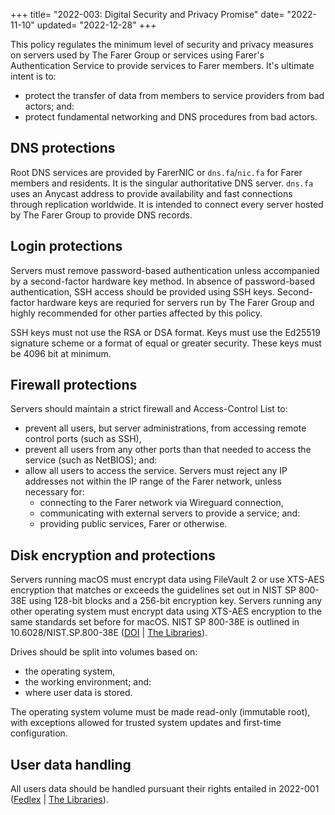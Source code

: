 +++
title= "2022-003: Digital Security and Privacy Promise"
date= "2022-11-10"
updated= "2022-12-28"
+++

This policy regulates the minimum level of security and privacy measures on servers used by The Farer Group or services using Farer's Authentication Service to provide services to Farer members. It's ultimate intent is to:
  - protect the transfer of data from members to service providers from bad actors; and:
  - protect fundamental networking and DNS procedures from bad actors.

## DNS protections
Root DNS services are provided by FarerNIC or `dns.fa`/`nic.fa` for Farer members and residents. It is the singular authoritative DNS server. `dns.fa` uses an Anycast address to provide availability and fast connections through replication worldwide. It is intended to connect every server hosted by The Farer Group to provide DNS records.

## Login protections
Servers must remove password-based authentication unless accompanied by a second-factor hardware key method. In absence of password-based authentication, SSH access should be provided using SSH keys. Second-factor hardware keys are requried for servers run by The Farer Group and highly recommended for other parties affected by this policy.

SSH keys must not use the RSA or DSA format. Keys must use the Ed25519 signature scheme or a format of equal or greater security. These keys must be 4096 bit at minimum.

## Firewall protections
Servers should maintain a strict firewall and Access-Control List to:
  - prevent all users, but server administrations, from accessing remote control ports (such as SSH),
  - prevent all users from any other ports than that needed to access the service (such as NetBIOS); and:
  - allow all users to access the service.
Servers must reject any IP addresses not within the IP range of the Farer network, unless necessary for:
    - connecting to the Farer network via Wireguard connection,
    - communicating with external servers to provide a service; and:
    - providing public services, Farer or otherwise.

## Disk encryption and protections
Servers running macOS must encrypt data using FileVault 2 or use XTS-AES encryption that matches or exceeds the guidelines set out in NIST SP 800-38E using 128-bit blocks and a 256-bit encryption key. Servers running any other operating system must encrypt data using XTS-AES encryption to the same standards set before for macOS. NIST SP 800-38E is outlined in 10.6028/NIST.SP.800-38E ([DOI](https://doi.org/10.6028/NIST.SP.800-38E) | [The Libraries](https://pub.lib.fa/doi/10.6028/NIST.SP.800-38E)).

Drives should be split into volumes based on:
  - the operating system,
  - the working environment; and:
  - where user data is stored.

The operating system volume must be made read-only (immutable root), with exceptions allowed for trusted system updates and first-time configuration.

## User data handling
All users data should be handled pursuant their rights entailed in 2022-001 ([Fedlex](/fedlex/2022-001) | [The Libraries](https://pub.lib.fa/law/fa/2022-001)).
